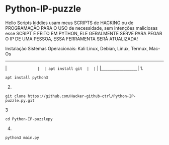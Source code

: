 # Python-IP-puzzle
Hello Scripts kiddies usam meus SCRIPTS de HACKING ou de PROGRAMAÇÃO PARA O USO de necessidade, sem intenções maliciosas
esse SCRIPT É FEITO EM PYTHON, ELE GERALMENTE SERVE PARA PEGAR O IP DE UMA PESSOA, ESSA FERRAMENTA SERÁ ATUALIZADA!

Instalação
Sistemas Operacionais: Kali Linux, Debian, Linux, Termux, Mac-Os
____________________
| ```              | 
| apt install git  | 
| ```              |
|__________________|
1.
```
apt install python3
```
2.
```
git clone https://github.com/Hacker-github-ctrl/Python-IP-puzzle.py.git
```
3
```
cd Python-IP-puzzlepy
```
4.
```
python3 main.py
```



